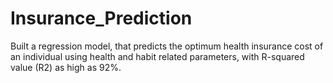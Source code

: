 # Insurance_Prediction
Built a regression model, that predicts the optimum health insurance cost of an individual using health  and habit related parameters, with R-squared value (R2) as high as 92%.
